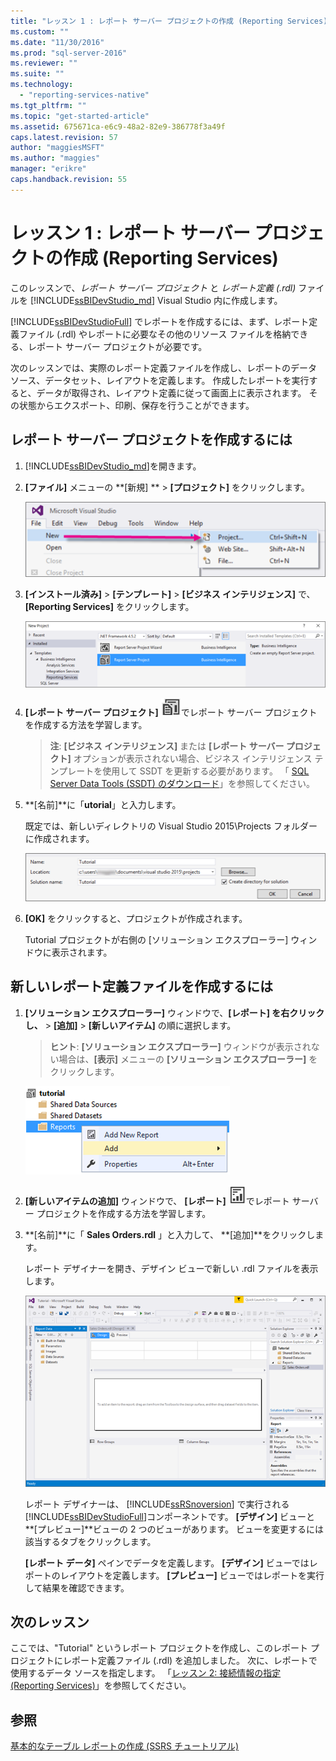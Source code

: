 ```yaml
---
title: "レッスン 1 : レポート サーバー プロジェクトの作成 (Reporting Services) | Microsoft Docs"
ms.custom: ""
ms.date: "11/30/2016"
ms.prod: "sql-server-2016"
ms.reviewer: ""
ms.suite: ""
ms.technology: 
  - "reporting-services-native"
ms.tgt_pltfrm: ""
ms.topic: "get-started-article"
ms.assetid: 675671ca-e6c9-48a2-82e9-386778f3a49f
caps.latest.revision: 57
author: "maggiesMSFT"
ms.author: "maggies"
manager: "erikre"
caps.handback.revision: 55
---
```

# レッスン 1 : レポート サーバー プロジェクトの作成 (Reporting Services)
このレッスンで、*レポート サーバー プロジェクト* と *レポート定義 (.rdl)* ファイルを [!INCLUDE[ssBIDevStudio_md](../includes/ssbidevstudio-md.md)] Visual Studio 内に作成します。 

[!INCLUDE[ssBIDevStudioFull](../includes/ssbidevstudiofull-md.md)] でレポートを作成するには、まず、レポート定義ファイル (.rdl) やレポートに必要なその他のリソース ファイルを格納できる、レポート サーバー プロジェクトが必要です。 

次のレッスンでは、実際のレポート定義ファイルを作成し、レポートのデータ ソース、データセット、レイアウトを定義します。 作成したレポートを実行すると、データが取得され、レイアウト定義に従って画面上に表示されます。 その状態からエクスポート、印刷、保存を行うことができます。  
  
  
  
## <a name="to-create-a-report-server-project"></a>レポート サーバー プロジェクトを作成するには  
  
1.  [!INCLUDE[ssBIDevStudio_md](../includes/ssbidevstudio-md.md)]を開きます。  
  
2.  **[ファイル]** メニューの **[新規] ** > **[プロジェクト]** をクリックします。  

    ![ssrs-ssdt-file-01-new-project](../reporting-services/media/ssrs-ssdt-file-01-new-project.png)
  
3.  **[インストール済み]** > **[テンプレート]** > **[ビジネス インテリジェンス]** で、**[Reporting Services]** をクリックします。

    ![ssrs-ssdt-01-new-rs-project](../reporting-services/media/ssrs-ssdt-01-new-rs-project.png)

5. **[レポート サーバー プロジェクト]** ![ssrs_ssdt_report_server_project](../reporting-services/media/ssrs-ssdt-report-server-project.png)でレポート サーバー プロジェクトを作成する方法を学習します。 

   >**注**: **[ビジネス インテリジェンス]** または **[レポート サーバー プロジェクト]** オプションが表示されない場合、ビジネス インテリジェンス テンプレートを使用して SSDT を更新する必要があります。 「 [SQL Server Data Tools (SSDT) のダウンロード](https://msdn.microsoft.com/library/mt204009.aspx)」を参照してください。  
  
5.  **[名前]**に「**utorial**」と入力します。  

    既定では、新しいディレクトリの Visual Studio 2015\Projects フォルダーに作成されます。
    
    ![ssrs-ssdt-01-solution-location](../reporting-services/media/ssrs-ssdt-01-solution-location.png)
  
6.  **[OK]** をクリックすると、プロジェクトが作成されます。  
  
    Tutorial プロジェクトが右側の [ソリューション エクスプローラー] ウィンドウに表示されます。  
  
## <a name="to-create-a-new-report-definition-file"></a>新しいレポート定義ファイルを作成するには  
  
1.  **[ソリューション エクスプローラー]** ウィンドウで、**[レポート] を右クリックし、** > **[追加]** > **[新しいアイテム]** の順に選択します。 

    >**ヒント**: **[ソリューション エクスプローラー]** ウィンドウが表示されない場合は、**[表示]** メニューの **[ソリューション エクスプローラー]** をクリックします。 

    ![ssrs_ssdt_add_report](../reporting-services/media/ssrs-ssdt-add-report.png)
  
2.  **[新しいアイテムの追加]** ウィンドウで、 **[レポート]** ![ssrs_ssdt_report](../reporting-services/media/ssrs-ssdt-report.png)でレポート サーバー プロジェクトを作成する方法を学習します。  
  
3.  **[名前]**に「 **Sales Orders.rdl** 」と入力して、 **[追加]**をクリックします。  
  
    レポート デザイナーを開き、デザイン ビューで新しい .rdl ファイルを表示します。  
    
    ![ssrs-ssdt-01-new-report-designer](../reporting-services/media/ssrs-ssdt-01-new-report-designer.png)
  
     レポート デザイナーは、 [!INCLUDE[ssRSnoversion](../includes/ssrsnoversion-md.md)] で実行される [!INCLUDE[ssBIDevStudioFull](../includes/ssbidevstudiofull-md.md)]コンポーネントです。 **[デザイン]** ビューと **[プレビュー]**ビューの 2 つのビューがあります。 ビューを変更するには該当するタブをクリックします。  
  
    **[レポート データ]** ペインでデータを定義します。 **[デザイン]** ビューではレポートのレイアウトを定義します。 **[プレビュー]** ビューではレポートを実行して結果を確認できます。  
  
## <a name="next-lesson"></a>次のレッスン  
ここでは、"Tutorial" というレポート プロジェクトを作成し、このレポート プロジェクトにレポート定義ファイル (.rdl) を追加しました。 次に、レポートで使用するデータ ソースを指定します。 「[レッスン 2: 接続情報の指定 (Reporting Services)](../reporting-services/lesson-2-specifying-connection-information-reporting-services.md)」を参照してください。  
  
## <a name="see-also"></a>参照  
[基本的なテーブル レポートの作成 &#40;SSRS チュートリアル&#41;](../reporting-services/create-a-basic-table-report-ssrs-tutorial.md)  
  

